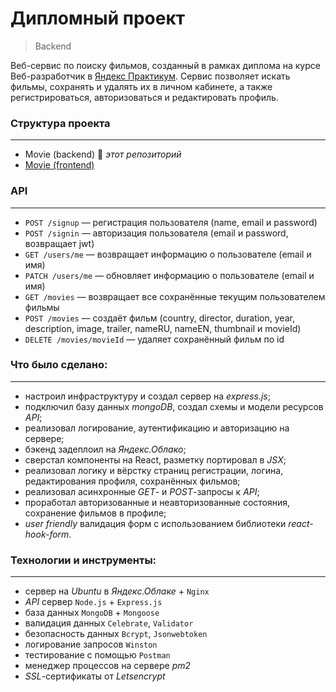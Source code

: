 # **Дипломный проект**

> Backend

Веб-сервис по поиску фильмов, созданный в рамках диплома на курсе Веб-разработчик в [Яндекс Практикум](https://practicum.yandex.ru 'сервис онлайн-образования'). Сервис позволяет искать фильмы, сохранять и удалять их в личном кабинете, а также регистрироваться, авторизоваться и редактировать профиль.

### **Структура проекта**

---

- Movie (backend) 🔆 _этот репозиторий_
- [Movie (frontend)](https://github.com/miklekuzichev/movies-explorer-frontend)

### **API**

---

- `POST /signup` — регистрация пользователя (name, email и password)
- `POST /signin` — авторизация пользователя (email и password, возвращает jwt)
- `GET /users/me` — возвращает информацию о пользователе (email и имя)
- `PATCH /users/me` — обновляет информацию о пользователе (email и имя)
- `GET /movies` — возвращает все сохранённые текущим пользователем фильмы
- `POST /movies` — создаёт фильм (country, director, duration, year, description, image, trailer, nameRU, nameEN, thumbnail и movieId)
- `DELETE /movies/movieId` — удаляет сохранённый фильм по id

### **Что было сделано:**

---

- настроил инфраструктуру и создал сервер на _express.js_;
- подключил базу данных _mongoDB_, создал схемы и модели ресурсов _API_;
- реализовал логирование, аутентификацию и авторизацию на сервере;
- бэкенд задеплоил на _Яндекс.Облако_;
- сверстал компоненты на React, разметку портировал в _JSX_;
- реализовал логику и вёрстку страниц регистрации, логина, редактирования профиля, сохранённых фильмов;
- реализовал асинхронные _GET_- и _POST_-запросы к _API_;
- проработал авторизованные и неавторизованные состояния, сохранение фильмов в профиле;
- _user friendly_ валидация форм с использованием библиотеки _react-hook-form_.

### **Технологии и инструменты:**

---

- сервер на _Ubuntu_ в _Яндекс.Облаке_ + `Nginx`
- _API_ сервер `Node.js` + `Express.js`
- база данных `MongoDB` + `Mongoose`
- валидация данных `Celebrate`, `Validator`
- безопасность данных `Bcrypt`, `Jsonwebtoken`
- логирование запросов `Winston`
- тестирование с помощью `Postman`
- менеджер процессов на сервере _pm2_
- _SSL_-сертификаты от _Letsencrypt_

